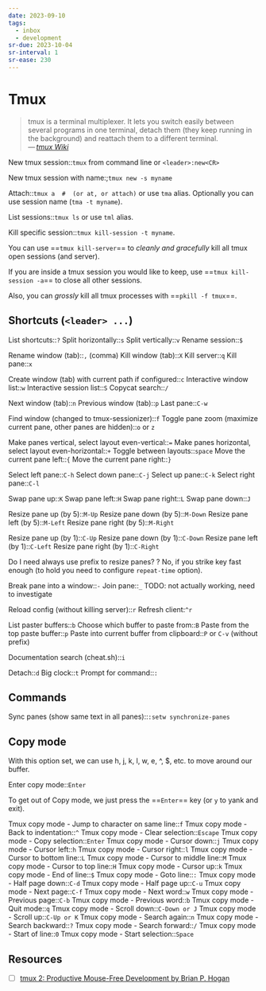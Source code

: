 ```yaml
---
date: 2023-09-10
tags:
  - inbox
  - development
sr-due: 2023-10-04
sr-interval: 1
sr-ease: 230
---
```


# Tmux

> tmux is a terminal multiplexer. It lets you switch easily between several
> programs in one terminal, detach them (they keep running in the
> background) and reattach them to a different terminal.\
> — <cite>[tmux Wiki](https://github.com/tmux/tmux/wiki)</cite>

New tmux session::`tmux` from command line or `<leader>:new<CR>`

New tmux session with name:;`tmux new -s myname`

Attach::`tmux a  #  (or at, or attach)` or use `tma` alias. Optionally you
can use session name (`tma -t myname`).

List sessions::`tmux ls` or use `tml` alias.

Kill specific session::`tmux kill-session -t myname`.

You can use ==`tmux kill-server`== to _cleanly and gracefully_ kill all
tmux open sessions (and server).

If you are inside a tmux session you would like to keep, use ==`tmux
kill-session -a`== to close all other sessions.

Also, you can _grossly_ kill all tmux processes with ==`pkill -f tmux`==.

## Shortcuts (`<leader> ...`)

List shortcuts::`?`
Split horizontally::`s`
Split vertically::`v`
Rename session::`$`

Rename window (tab)::`,` (comma)
Kill window (tab)::`X`
Kill server::`q`
Kill pane::`x`

Create window (tab) with current path if configured::`c`
Interactive window list::`w`
Interactive session list::`S`
Copycat search::`/`

Next window (tab)::`n`
Previous window (tab)::`p`
Last pane::`C-w`

Find window (changed to tmux-sessionizer)::`f`
Toggle pane zoom (maximize current pane, other panes are hidden)::`o` or `z`

Make panes vertical, select layout even-vertical::`=`
Make panes horizontal, select layout even-horizontal::`+`
Toggle between layouts::`space`
Move the current pane left::`{`
Move the current pane right::`}`

Select left pane::`C-h`
Select down pane::`C-j`
Select up pane::`C-k`
Select right pane::`C-l`

Swap pane up::`K`
Swap pane left::`H`
Swap pane right::`L`
Swap pane down::`J`

Resize pane up (by 5)::`M-Up`
Resize pane down (by 5)::`M-Down`
Resize pane left (by 5)::`M-Left`
Resize pane right (by 5)::`M-Right`

Resize pane up (by 1)::`C-Up`
Resize pane down (by 1)::`C-Down`
Resize pane left (by 1)::`C-Left`
Resize pane right (by 1)::`C-Right`

Do I need always use prefix to resize panes?
?
No, if you strike key fast enough (to hold you need to configure
`repeat-time` option).

Break pane into a window::`-`
Join pane::`_` TODO: not actually working, need to investigate

Reload config (without killing server)::`r`
Refresh client:`^r`

List paster buffers::`b`
Choose which buffer to paste from::`B`
Paste from the top paste buffer::`p`
Paste into current buffer from clipboard::`P` or `C-v` (without prefix)

Documentation search (cheat.sh)::`i`

Detach::`d`
Big clock::`t`
Prompt for command::`:`

## Commands

Sync panes (show same text in all panes)::`:setw synchronize-panes`

## Copy mode

With this option set, we can use h, j, k, l, w, e, ^, $, etc. to move
around our buffer.

Enter copy mode::`Enter`

To get out of Copy mode, we just press the ==`Enter`== key (or `y` to yank
and exit).

Tmux copy mode - Jump to character on same line::`f`
Tmux copy mode - Back to indentation::`^`
Tmux copy mode - Clear selection::`Escape`
Tmux copy mode - Copy selection::`Enter`
Tmux copy mode - Cursor down::`j`
Tmux copy mode - Cursor left::`h`
Tmux copy mode - Cursor right::`l`
Tmux copy mode - Cursor to bottom line::`L`
Tmux copy mode - Cursor to middle line::`M`
Tmux copy mode - Cursor to top line::`H`
Tmux copy mode - Cursor up::`k`
Tmux copy mode - End of line::`$`
Tmux copy mode - Goto line::`:`
Tmux copy mode - Half page down::`C-d`
Tmux copy mode - Half page up::`C-u`
Tmux copy mode - Next page::`C-f`
Tmux copy mode - Next word::`w`
Tmux copy mode - Previous page::`C-b`
Tmux copy mode - Previous word::`b`
Tmux copy mode - Quit mode::`q`
Tmux copy mode - Scroll down::`C-Down or J`
Tmux copy mode - Scroll up::`C-Up or K`
Tmux copy mode - Search again::`n`
Tmux copy mode - Search backward::`?`
Tmux copy mode - Search forward::`/`
Tmux copy mode - Start of line::`0`
Tmux copy mode - Start selection::`Space`

## Resources

- [ ] [tmux 2: Productive Mouse-Free Development by Brian P. Hogan](https://pragprog.com/titles/bhtmux2/tmux-2/)

